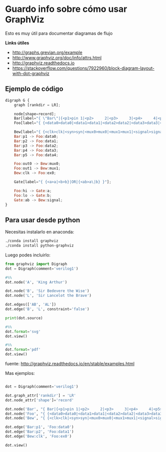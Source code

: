 # Guardo info sobre cómo usar GraphViz


Esto es muy útil para documentar diagramas de flujo


**Links útiles**
- http://graphs.grevian.org/example
- http://www.graphviz.org/doc/info/attrs.html
- http://graphviz.readthedocs.io
- https://stackoverflow.com/questions/7922960/block-diagram-layout-with-dot-graphviz

## Ejemplo de código

```js
digraph G {
    graph [rankdir = LR];

    node[shape=record];
    Bar[label="{ \"Bar\"|{<p1>pin 1|<p2>     2|<p3>     3|<p4>     4|<p5>     5} }"];
    Foo[label="{ {<data0>data0|<data1>data1|<data2>data2|<data3>data3|<data4>data4}|\"Foo\" |{<out0>out0|<out1>out1|<out2>out2|<GND>gnd|<ex0>ex0|<hi>hi|<lo>lo} }"];

    Bew[label="{ {<clk>clk|<syn>syn|<mux0>mux0|<mux1>mux1|<signal>signal}|\"Bew\" |{<out0>out0|<out1>out1|<out2>out2} }"];
    Bar:p1 -> Foo:data0;
    Bar:p2 -> Foo:data1;
    Bar:p3 -> Foo:data2;
    Bar:p4 -> Foo:data3;
    Bar:p5 -> Foo:data4;

    Foo:out0 -> Bew:mux0;
    Foo:out1 -> Bew:mux1;
    Bew:clk -> Foo:ex0;

    Gate[label="{ {<a>a|<b>b}|OR|{<ab>a\|b} }"];

    Foo:hi -> Gate:a;
    Foo:lo -> Gate:b;
    Gate:ab -> Bew:signal;
}
```

## Para usar desde python

Necesitas instalarlo en anaconda:

```bash
./conda install graphviz
./conda install python-graphviz
```

Luego podes incluirlo:


```python
from graphviz import Digraph
dot = Digraph(comment='verilog1')

#%%
dot.node('A', 'King Arthur')

dot.node('B', 'Sir Bedevere the Wise')
dot.node('L', 'Sir Lancelot the Brave')

dot.edges(['AB', 'AL'])
dot.edge('B', 'L', constraint='false')

print(dot.source)

#%%
dot.format='svg'
dot.view()

#%%
dot.format='pdf'
dot.view()
```

fuente: http://graphviz.readthedocs.io/en/stable/examples.html



Mas ejemplos:

```python

dot = Digraph(comment='verilog1')

dot.graph_attr['rankdir'] = 'LR'
dot.node_attr['shape']='record'

dot.node('Bar', "{ Bar|{<p1>pin 1|<p2>     2|<p3>     3|<p4>     4|<p5>     5} }")
dot.node('Foo', "{ {<data0>data0|<data1>data1|<data2>data2|<data3>data3|<data4>data4}|Foo |{<out0>out0|<out1>out1|<out2>out2|<GND>gnd|<ex0>ex0|<hi>hi|<lo>lo} }" )
dot.node('Bew', "{ {<clk>clk|<syn>syn|<mux0>mux0|<mux1>mux1|<signal>signal}|Bew |{<out0>out0|<out1>out1|<out2>out2} }" )

dot.edge('Bar:p1', 'Foo:data0')
dot.edge('Bar:p2', 'Foo:data1')
dot.edge('Bew:clk', 'Foo:ex0')

dot.view()
```
